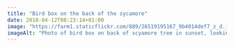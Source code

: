 ```yaml
---
title: "Bird box on the back of the sycamore"
date: 2018-04-12T08:23:14+01:00
image: "https://farm1.staticflickr.com/889/26519195167_9b4014def7_z_d.jpg"
imageAlt: "Photo of bird box on back of scyamore tree in sunset, looking out past polytunnel to valley beyond"
---
```

